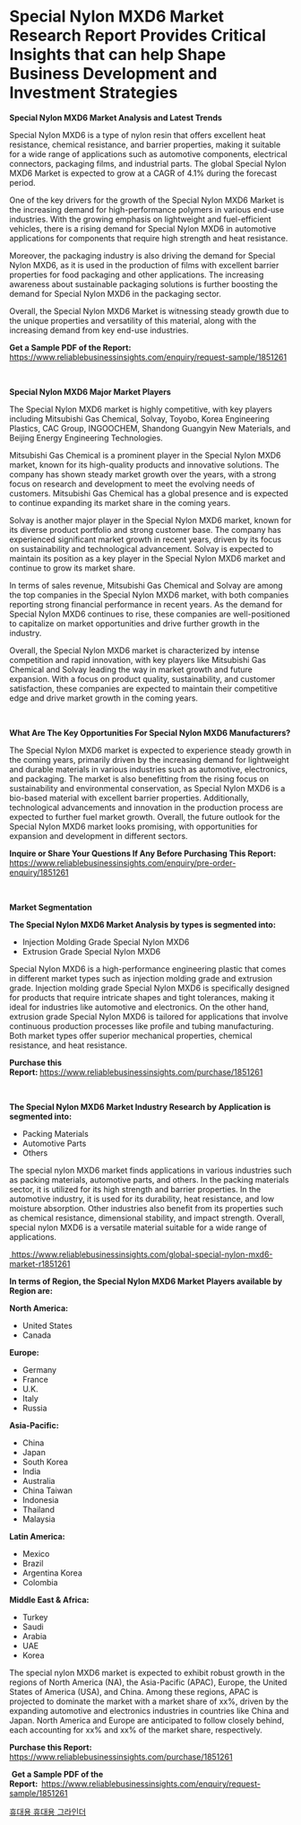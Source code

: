 <p><h1>Special Nylon MXD6 Market Research Report Provides Critical Insights that can help Shape Business Development and Investment Strategies</h1></p><p><strong>Special Nylon MXD6 Market Analysis and Latest Trends</strong></p>
<p><p>Special Nylon MXD6 is a type of nylon resin that offers excellent heat resistance, chemical resistance, and barrier properties, making it suitable for a wide range of applications such as automotive components, electrical connectors, packaging films, and industrial parts. The global Special Nylon MXD6 Market is expected to grow at a CAGR of 4.1% during the forecast period.</p><p>One of the key drivers for the growth of the Special Nylon MXD6 Market is the increasing demand for high-performance polymers in various end-use industries. With the growing emphasis on lightweight and fuel-efficient vehicles, there is a rising demand for Special Nylon MXD6 in automotive applications for components that require high strength and heat resistance.</p><p>Moreover, the packaging industry is also driving the demand for Special Nylon MXD6, as it is used in the production of films with excellent barrier properties for food packaging and other applications. The increasing awareness about sustainable packaging solutions is further boosting the demand for Special Nylon MXD6 in the packaging sector.</p><p>Overall, the Special Nylon MXD6 Market is witnessing steady growth due to the unique properties and versatility of this material, along with the increasing demand from key end-use industries.</p></p>
<p><strong>Get a Sample PDF of the Report:&nbsp;</strong> <a href="https://www.reliablebusinessinsights.com/enquiry/request-sample/1851261">https://www.reliablebusinessinsights.com/enquiry/request-sample/1851261</a></p>
<p>&nbsp;</p>
<p><strong>Special Nylon MXD6 Major Market Players</strong></p>
<p><p>The Special Nylon MXD6 market is highly competitive, with key players including Mitsubishi Gas Chemical, Solvay, Toyobo, Korea Engineering Plastics, CAC Group, INGOOCHEM, Shandong Guangyin New Materials, and Beijing Energy Engineering Technologies.</p><p>Mitsubishi Gas Chemical is a prominent player in the Special Nylon MXD6 market, known for its high-quality products and innovative solutions. The company has shown steady market growth over the years, with a strong focus on research and development to meet the evolving needs of customers. Mitsubishi Gas Chemical has a global presence and is expected to continue expanding its market share in the coming years.</p><p>Solvay is another major player in the Special Nylon MXD6 market, known for its diverse product portfolio and strong customer base. The company has experienced significant market growth in recent years, driven by its focus on sustainability and technological advancement. Solvay is expected to maintain its position as a key player in the Special Nylon MXD6 market and continue to grow its market share.</p><p>In terms of sales revenue, Mitsubishi Gas Chemical and Solvay are among the top companies in the Special Nylon MXD6 market, with both companies reporting strong financial performance in recent years. As the demand for Special Nylon MXD6 continues to rise, these companies are well-positioned to capitalize on market opportunities and drive further growth in the industry.</p><p>Overall, the Special Nylon MXD6 market is characterized by intense competition and rapid innovation, with key players like Mitsubishi Gas Chemical and Solvay leading the way in market growth and future expansion. With a focus on product quality, sustainability, and customer satisfaction, these companies are expected to maintain their competitive edge and drive market growth in the coming years.</p></p>
<p>&nbsp;</p>
<p><strong>What Are The Key Opportunities For Special Nylon MXD6 Manufacturers?</strong></p>
<p><p>The Special Nylon MXD6 market is expected to experience steady growth in the coming years, primarily driven by the increasing demand for lightweight and durable materials in various industries such as automotive, electronics, and packaging. The market is also benefitting from the rising focus on sustainability and environmental conservation, as Special Nylon MXD6 is a bio-based material with excellent barrier properties. Additionally, technological advancements and innovation in the production process are expected to further fuel market growth. Overall, the future outlook for the Special Nylon MXD6 market looks promising, with opportunities for expansion and development in different sectors.</p></p>
<p><strong>Inquire or Share Your Questions If Any Before Purchasing This Report:</strong> <a href="https://www.reliablebusinessinsights.com/enquiry/pre-order-enquiry/1851261">https://www.reliablebusinessinsights.com/enquiry/pre-order-enquiry/1851261</a></p>
<p>&nbsp;</p>
<p><strong>Market Segmentation</strong></p>
<p><strong>The Special Nylon MXD6 Market Analysis by types is segmented into:</strong></p>
<p><ul><li>Injection Molding Grade Special Nylon MXD6</li><li>Extrusion Grade Special Nylon MXD6</li></ul></p>
<p><p>Special Nylon MXD6 is a high-performance engineering plastic that comes in different market types such as injection molding grade and extrusion grade. Injection molding grade Special Nylon MXD6 is specifically designed for products that require intricate shapes and tight tolerances, making it ideal for industries like automotive and electronics. On the other hand, extrusion grade Special Nylon MXD6 is tailored for applications that involve continuous production processes like profile and tubing manufacturing. Both market types offer superior mechanical properties, chemical resistance, and heat resistance.</p></p>
<p><strong>Purchase this Report:&nbsp;</strong><a href="https://www.reliablebusinessinsights.com/purchase/1851261">https://www.reliablebusinessinsights.com/purchase/1851261</a></p>
<p>&nbsp;</p>
<p><strong>The Special Nylon MXD6 Market Industry Research by Application is segmented into:</strong></p>
<p><ul><li>Packing Materials</li><li>Automotive Parts</li><li>Others</li></ul></p>
<p><p>The special nylon MXD6 market finds applications in various industries such as packing materials, automotive parts, and others. In the packing materials sector, it is utilized for its high strength and barrier properties. In the automotive industry, it is used for its durability, heat resistance, and low moisture absorption. Other industries also benefit from its properties such as chemical resistance, dimensional stability, and impact strength. Overall, special nylon MXD6 is a versatile material suitable for a wide range of applications.</p></p>
<p><a href="https://www.reliablebusinessinsights.com/global-special-nylon-mxd6-market-r1851261">&nbsp;https://www.reliablebusinessinsights.com/global-special-nylon-mxd6-market-r1851261</a></p>
<p><strong>In terms of Region, the Special Nylon MXD6 Market Players available by Region are:</strong></p>
<p>
    <p> <strong> North America: </strong>
        <ul>
            <li>United States</li>
            <li>Canada</li>
        </ul>
        </p> 
    <p> <strong> Europe: </strong>
        <ul>
            <li>Germany</li>
            <li>France</li>
            <li>U.K.</li>
            <li>Italy</li>
            <li>Russia</li>
        </ul>
        </p> 
    <p> <strong> Asia-Pacific: </strong>
        <ul>
            <li>China</li>
            <li>Japan</li>
            <li>South Korea</li>
            <li>India</li>
            <li>Australia</li>
            <li>China Taiwan</li>
            <li>Indonesia</li>
            <li>Thailand</li>
            <li>Malaysia</li>
        </ul>
        </p> 
    <p> <strong> Latin America: </strong>
        <ul>
            <li>Mexico</li>
            <li>Brazil</li>
            <li>Argentina Korea</li>
            <li>Colombia</li>
        </ul>
        </p> 
    <p> <strong> Middle East & Africa: </strong>
        <ul>
            <li>Turkey</li>
            <li>Saudi</li>
            <li>Arabia</li>
            <li>UAE</li>
            <li>Korea</li>
        </ul>
    </p>
    </p>
<p><p>The special nylon MXD6 market is expected to exhibit robust growth in the regions of North America (NA), the Asia-Pacific (APAC), Europe, the United States of America (USA), and China. Among these regions, APAC is projected to dominate the market with a market share of xx%, driven by the expanding automotive and electronics industries in countries like China and Japan. North America and Europe are anticipated to follow closely behind, each accounting for xx% and xx% of the market share, respectively.</p></p>
<p><strong>Purchase this Report: </strong><a href="https://www.reliablebusinessinsights.com/purchase/1851261">https://www.reliablebusinessinsights.com/purchase/1851261</a></p>
<p>&nbsp;<strong>Get a Sample PDF of the Report:&nbsp;&nbsp;</strong><a href="https://www.reliablebusinessinsights.com/enquiry/request-sample/1851261">https://www.reliablebusinessinsights.com/enquiry/request-sample/1851261</a></p>
<p><strong></strong></p>
<p><p><a href="https://medium.com/@antosuigrtley99783676/%ED%9C%B4%EB%8C%80%EC%9A%A9-%EA%B7%B8%EB%9D%BC%EC%9D%B8%EB%8D%94-%EC%8B%9C%EC%9E%A5%EC%9D%80-%EC%8B%9C%EC%9E%A5-%EC%A0%90%EC%9C%A0%EC%9C%A8-%EA%B7%9C%EB%AA%A8-%EB%B0%8F-2031%EB%85%84%EA%B9%8C%EC%A7%80-%EC%98%88%EC%83%81%EB%90%98%EB%8A%94-%EC%98%88%EC%B8%A1%EC%97%90-%EC%B4%88%EC%A0%90%EC%9D%84-%EB%A7%9E%EC%B6%94%EA%B3%A0-%EC%9E%88%EC%8A%B5%EB%8B%88%EB%8B%A4-116c983a4549">휴대용 휴대용 그라인더</a></p></p>
